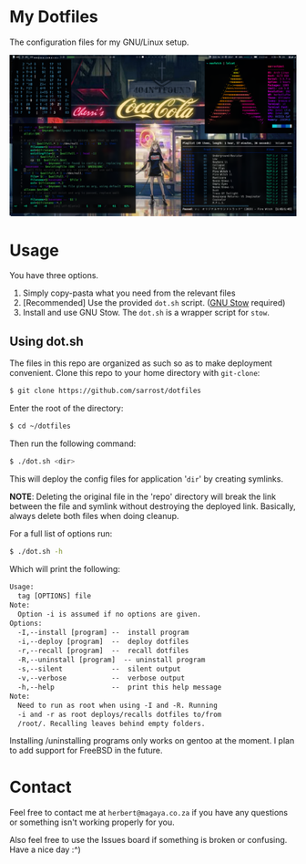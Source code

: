 # My Dotfiles

The configuration files for my GNU/Linux setup.

![Desktop Preview](previews/desktop.png "Desktop Preview")

# Usage

You have three options. 

1. Simply copy-pasta what you need from the relevant files 
2. [Recommended] Use the provided `dot.sh` script. ([GNU Stow](https://www.gnu.org/software/stow/) required)
3. Install and use GNU Stow. The `dot.sh` is a wrapper script for `stow`.

## Using dot.sh
The files in this repo are organized as such so as to make deployment convenient. Clone this repo to your home directory with `git-clone`:

```bash
$ git clone https://github.com/sarrost/dotfiles
```

Enter the root of the directory:

```bash
$ cd ~/dotfiles
```

Then run the following command:

```bash
$ ./dot.sh <dir>
```

This will deploy the config files for application '`dir`' by creating symlinks.

__NOTE__: Deleting the original file in the 'repo' directory will break the link between the file and symlink without destroying the deployed link. Basically, always delete both files when doing cleanup.

For a full list of options run:

```bash
$ ./dot.sh -h
```

Which will print the following:

```
Usage:
  tag [OPTIONS] file
Note:
  Option -i is assumed if no options are given.
Options:
  -I,--install [program] --  install program
  -i,--deploy [program]  --  deploy dotfiles
  -r,--recall [program]  --  recall dotfiles
  -R,--uninstall [program]  -- uninstall program
  -s,--silent            --  silent output
  -v,--verbose           --  verbose output
  -h,--help              --  print this help message
Note:
  Need to run as root when using -I and -R. Running
  -i and -r as root deploys/recalls dotfiles to/from
  /root/. Recalling leaves behind empty folders.
```

Installing /uninstalling programs only works on gentoo at the moment. I plan to add support for FreeBSD in the future.

# Contact

Feel free to contact me at `herbert@magaya.co.za` if you have any questions or something isn't working properly for you.

Also feel free to use the Issues board if something is broken or confusing. Have a nice day :^)

